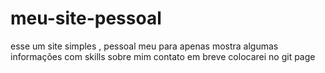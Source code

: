 # meu-site-pessoal
esse um site simples , pessoal meu para apenas mostra algumas informações com skills sobre mim contato em breve colocarei no git page
